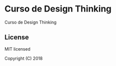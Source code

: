 # Curso de Design Thinking


Curso de Design Thinking

## License

MIT licensed

Copyright (C) 2018
